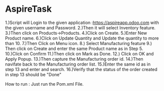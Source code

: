 # AspireTask

1.)Script will Login to the given application :https://aspireapp.odoo.com with the given username and Password. 
2.)Then it will select Inventory feature.
3.)Then click on Products->Products. 
4.)Click on Create. 
5.)Enter New Product name. 
6.)Click on Update Quantity and Update the quantity to more than 10.
7.)Then Click on Menu icon.
8.) Select Manufacturing feature 
9.) Then click on Create and enter the same Product name as in Step 5.
10.)Click on Confirm 
11.)Then click on Mark as Done. 
12.) Click on OK and Apply Popup. 
13.)Then capture the Manufacturing order id. 
14.)Then navifate back to the Manufacturing order list. 
15.)Enter the same id as in step 13 and enter and search. 
16.)Verify that the status of the order created in step 13 should be "Done"

How to run : Just run the Pom.xml File.
